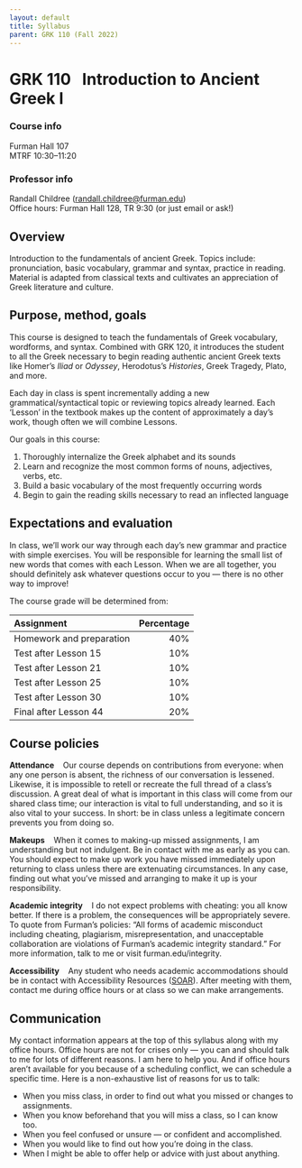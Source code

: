 ```yaml
---
layout: default
title: Syllabus
parent: GRK 110 (Fall 2022)
---
```



# GRK 110 &nbsp; Introduction to Ancient Greek I

### Course info
Furman Hall 107  
MTRF 10:30–11:20

### Professor info
Randall Childree ([randall.childree@furman.edu](mailto:randall.childree@furman.edu))  
Office hours: Furman Hall 128, TR 9:30 (or just email or ask!)

## Overview
Introduction to the fundamentals of ancient Greek. Topics include: pronunciation, basic vocabulary, grammar and syntax, practice in reading. Material is adapted from classical texts and cultivates an appreciation of Greek literature and culture.

## Purpose, method, goals
This course is designed to teach the fundamentals of Greek vocabulary, wordforms, and syntax. Combined with GRK 120, it introduces the student to all the Greek necessary to begin reading authentic ancient Greek texts like Homer’s _Iliad_ or _Odyssey_, Herodotus’s _Histories_, Greek Tragedy, Plato, and more.

Each day in class is spent incrementally adding a new grammatical/syntactical topic or reviewing topics already learned. Each ‘Lesson’ in the textbook makes up the content of approximately a day’s work, though often we will combine Lessons.

Our goals in this course:
1. Thoroughly internalize the Greek alphabet and its sounds
1. Learn and recognize the most common forms of nouns, adjectives, verbs, etc.
1. Build a basic vocabulary of the most frequently occurring words
1. Begin to gain the reading skills necessary to read an inflected language

## Expectations and evaluation
In class, we’ll work our way through each day’s new grammar and practice with simple exercises. You will be responsible for learning the small list of new words that comes with each Lesson. When we are all together, you should definitely ask whatever questions occur to you — there is no other way to improve! 

The course grade will be determined from:

| Assignment | Percentage |
|:-------------|------------------:|
| Homework and preparation | 40%
| Test after Lesson 15 | 10%
| Test after Lesson 21 | 10%
| Test after Lesson 25 | 10%
| Test after Lesson 30 | 10%
| Final after Lesson 44 | 20%

## Course policies
**Attendance** &nbsp; &nbsp;Our course depends on contributions from everyone: when any one person is absent, the richness of our conversation is lessened. Likewise, it is impossible to retell or recreate the full thread of a class’s discussion. A great deal of what is important in this class will come from our shared class time; our interaction is vital to full understanding, and so it is also vital to your success. In short: be in class unless a legitimate concern prevents you from doing so.

**Makeups** &nbsp; &nbsp;When it comes to making-up missed assignments, I am understanding but not indulgent. Be in contact with me as early as you can. You should expect to make up work you have missed immediately upon returning to class unless there are extenuating circumstances. In any case, finding out what you’ve missed and arranging to make it up is your responsibility.

**Academic integrity** &nbsp; &nbsp;I do not expect problems with cheating: you all know better. If there is a problem, the consequences will be appropriately severe. To quote from Furman’s policies: “All forms of academic misconduct including cheating, plagiarism, misrepresentation, and unacceptable collaboration are violations of Furman’s academic integrity standard.” For more information, talk to me or visit furman.edu/integrity.

**Accessibility** &nbsp; &nbsp;Any student who needs academic accommodations should be in contact with Accessibility Resources ([SOAR](https://www.furman.edu/accessibility/current-student-resources/)). After meeting with them, contact me during office hours or at class so we can make arrangements.

## Communication
My contact information appears at the top of this syllabus along with my office hours. Office hours are not for crises only — you can and should talk to me for lots of different reasons. I am here to help you. And if office hours aren’t available for you because of a scheduling conflict, we can schedule a specific time. Here is a non-exhaustive list of reasons for us to talk:
- When you miss class, in order to find out what you missed or changes to assignments.
- When you know beforehand that you will miss a class, so I can know too.
- When you feel confused or unsure — or confident and accomplished.
- When you would like to find out how you’re doing in the class.
- When I might be able to offer help or advice with just about anything.
